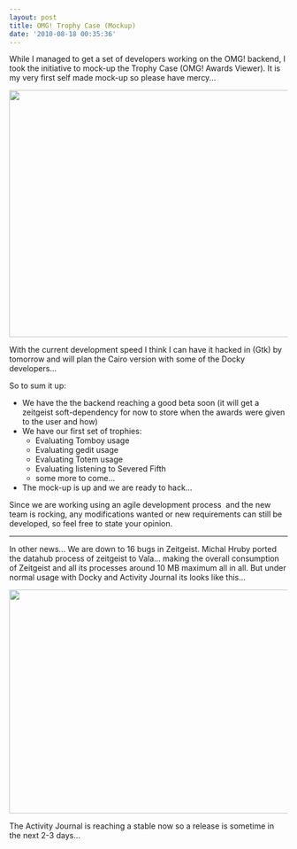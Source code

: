 ```yaml
---
layout: post
title: OMG! Trophy Case (Mockup)
date: '2010-08-18 00:35:36'
---
```


While I managed to get a set of developers working on the OMG! backend, I took the initiative to mock-up the Trophy Case (OMG! Awards Viewer). It is my very first self made mock-up so please have mercy...
<p style="text-align: center;"><a href="http://geekyogre.com/content/images/2010/08/OMG.png"><img class="size-full wp-image-1415 aligncenter" title="OMG" src="http://geekyogre.com/content/images/2010/08/OMG.png" alt="" width="631" height="446" /></a></p>
<p style="text-align: left;">With the current development speed I think I can have it hacked in (Gtk) by tomorrow and will plan the Cairo version with some of the Docky developers...</p>
<p style="text-align: left;">So to sum it up:</p>

<ul>
	<li>We have the the backend reaching a good beta soon (it will get a zeitgeist soft-dependency for now to store when the awards were given to the user and how)</li>
	<li>We have our first set of trophies:
<ul>
	<li>Evaluating Tomboy usage</li>
	<li>Evaluating gedit usage</li>
	<li>Evaluating Totem usage</li>
	<li>Evaluating listening to Severed Fifth</li>
	<li>some more to come...</li>
</ul>
</li>
	<li>The mock-up is up and we are ready to hack...</li>
</ul>
Since we are working using an agile development process  and the new team is rocking, any modifications wanted or new requirements can still be developed, so feel free to state your opinion.

---

In other news... We are down to 16 bugs in Zeitgeist. Michal Hruby ported the datahub process of zeitgeist to Vala... making the overall consumption of Zeitgeist and all its processes around 10 MB maximum all in all. But under normal usage with Docky and Activity Journal its looks like this...

<a href="http://geekyogre.com/content/images/2010/08/Screenshot-System-Monitor.png"><img class="alignnone size-full wp-image-1418" title="Screenshot-System Monitor" src="http://geekyogre.com/content/images/2010/08/Screenshot-System-Monitor.png" alt="" width="652" height="404" /></a>

The Activity Journal is reaching a stable now so a release is sometime in the next 2-3 days...